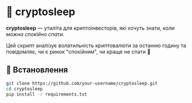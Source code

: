 # 🧠 cryptosleep

**cryptosleep** — утиліта для криптоінвесторів, які хочуть знати, _коли можна спокійно спати_.

Цей скрипт аналізує волатильність криптовалюти за останню годину та повідомляє, чи є ринок "спокійним", чи краще не спати 👀

## 🔧 Встановлення

```bash
git clone https://github.com/your-username/cryptosleep.git
cd cryptosleep
pip install -r requirements.txt
